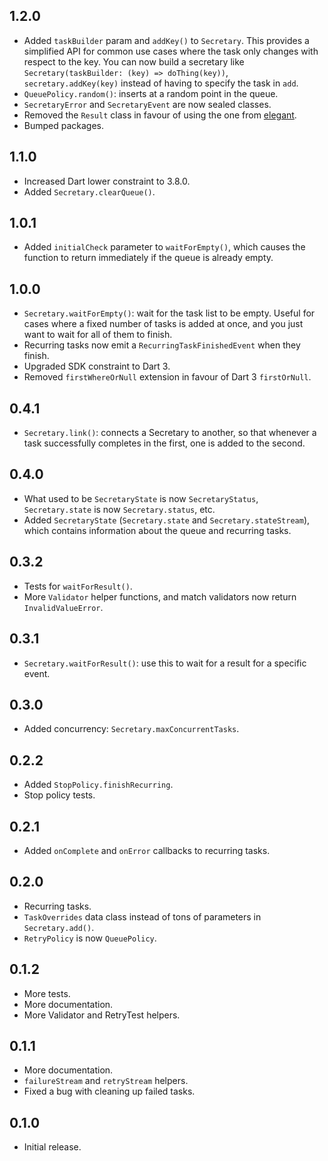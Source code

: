 ## 1.2.0
- Added `taskBuilder` param and `addKey()` to `Secretary`. This provides a simplified API for common use cases where the task only changes with respect to the key. You can now build a secretary like `Secretary(taskBuilder: (key) => doThing(key))`, `secretary.addKey(key)` instead of having to specify the task in `add`.
- `QueuePolicy.random()`: inserts at a random point in the queue.
- `SecretaryError` and `SecretaryEvent` are now sealed classes.
- Removed the `Result` class in favour of using the one from [elegant](https://pub.dev/packages/elegant).
- Bumped packages.

## 1.1.0
- Increased Dart lower constraint to 3.8.0.
- Added `Secretary.clearQueue()`.

## 1.0.1
- Added `initialCheck` parameter to `waitForEmpty()`, which causes the function to return immediately if the queue is already empty.

## 1.0.0
- `Secretary.waitForEmpty()`: wait for the task list to be empty. Useful for cases where a fixed number of tasks is added at once, and you just want to wait for all of them to finish.
- Recurring tasks now emit a `RecurringTaskFinishedEvent` when they finish.
- Upgraded SDK constraint to Dart 3.
- Removed `firstWhereOrNull` extension in favour of Dart 3 `firstOrNull`.

## 0.4.1
- `Secretary.link()`: connects a Secretary to another, so that whenever a task successfully completes in the first, one is added to the second.

## 0.4.0
- What used to be `SecretaryState` is now `SecretaryStatus`, `Secretary.state` is now `Secretary.status`, etc.
- Added `SecretaryState` (`Secretary.state` and `Secretary.stateStream`), which contains information about the queue and recurring tasks.

## 0.3.2
- Tests for `waitForResult()`.
- More `Validator` helper functions, and match validators now return `InvalidValueError`.

## 0.3.1
- `Secretary.waitForResult()`: use this to wait for a result for a specific event.

## 0.3.0
- Added concurrency: `Secretary.maxConcurrentTasks`.

## 0.2.2
- Added `StopPolicy.finishRecurring`.
- Stop policy tests.

## 0.2.1
- Added `onComplete` and `onError` callbacks to recurring tasks.

## 0.2.0
- Recurring tasks.
- `TaskOverrides` data class instead of tons of parameters in `Secretary.add()`.
- `RetryPolicy` is now `QueuePolicy`.

## 0.1.2
- More tests.
- More documentation.
- More Validator and RetryTest helpers.

## 0.1.1
- More documentation.
- `failureStream` and `retryStream` helpers.
- Fixed a bug with cleaning up failed tasks.

## 0.1.0
- Initial release.